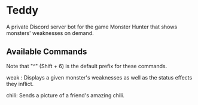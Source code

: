 # Teddy
A private Discord server bot for the game Monster Hunter that shows monsters' weaknesses on demand.

## Available Commands
Note that "^" (Shift + 6) is the default prefix for these commands.

weak <monster name>: Displays a given monster's weaknesses as well as the status effects they inflict.
  
chili: Sends a picture of a friend's amazing chili.
